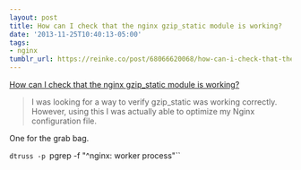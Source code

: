 ```yaml
---
layout: post
title: How can I check that the nginx gzip_static module is working?
date: '2013-11-25T10:40:13-05:00'
tags:
- nginx
tumblr_url: https://reinke.co/post/68066620068/how-can-i-check-that-the-nginx-gzipstatic-module
---
```

[How can I check that the nginx gzip\_static module is working?](http://reinke.co/post/61677134901/how-can-i-check-that-the-nginx-gzip-static-module-is)  

> I was looking for a way to verify gzip\_static was working correctly. However, using this I was actually able to optimize my Nginx configuration file.

One for the grab bag.

`dtruss -p `pgrep -f "^nginx: worker process"``

